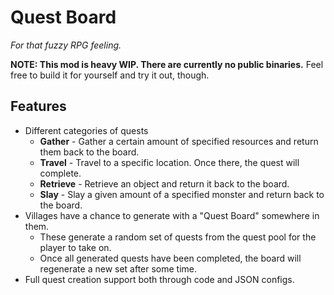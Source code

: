 # Quest Board

*For that fuzzy RPG feeling.*

**NOTE: This mod is heavy WIP. There are currently no public binaries.** Feel free to build it for yourself and try it out, though.

## Features

* Different categories of quests
    * **Gather** - Gather a certain amount of specified resources and return them back to the board.
    * **Travel** - Travel to a specific location. Once there, the quest will complete.
    * **Retrieve** - Retrieve an object and return it back to the board.
    * **Slay** - Slay a given amount of a specified monster and return back to the board.
* Villages have a chance to generate with a "Quest Board" somewhere in them. 
    * These generate a random set of quests from the quest pool for the player to take on.
    * Once all generated quests have been completed, the board will regenerate a new set after some time.
* Full quest creation support both through code and JSON configs.
